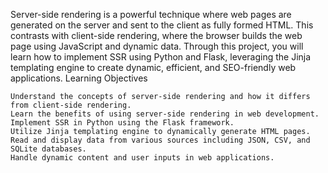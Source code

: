 Server-side rendering is a powerful technique where web pages are generated on the server and sent to the client as fully formed HTML. This contrasts with client-side rendering, where the browser builds the web page using JavaScript and dynamic data. Through this project, you will learn how to implement SSR using Python and Flask, leveraging the Jinja templating engine to create dynamic, efficient, and SEO-friendly web applications.
Learning Objectives

    Understand the concepts of server-side rendering and how it differs from client-side rendering.
    Learn the benefits of using server-side rendering in web development.
    Implement SSR in Python using the Flask framework.
    Utilize Jinja templating engine to dynamically generate HTML pages.
    Read and display data from various sources including JSON, CSV, and SQLite databases.
    Handle dynamic content and user inputs in web applications.
